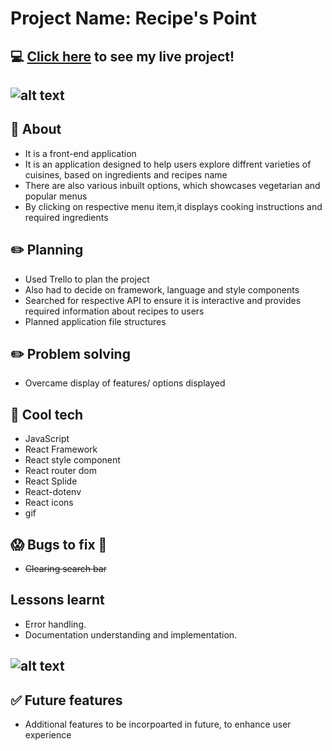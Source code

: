 #  Project Name: Recipe's Point

## :computer: [Click here](Recipes-point.surge.sh) to see my live project!
## ![alt text](https://imagesvc.meredithcorp.io/v3/mm/image?url=https%3A%2F%2Fimg1.cookinglight.timeinc.net%2Fsites%2Fdefault%2Ffiles%2Fstyles%2F4_3_horizontal_-_1200x900%2Fpublic%2Fimage%2F2016%2F09%2Fmain%2F1609w-getty-cozi-app.jpg%3Fitok%3DdS8cafID)
## :page_facing_up: About
- It is a front-end application
- It is an application designed to help users explore diffrent varieties of cuisines, based on ingredients and recipes name
- There are also various inbuilt options, which showcases vegetarian and popular menus
- By clicking on respective menu item,it displays cooking instructions and required ingredients

## :pencil2: Planning 
- Used Trello to plan the project
- Also had to decide on framework, language and style components
- Searched for respective API to ensure it is interactive and provides required information about recipes to users
- Planned application file structures

## :pencil2: Problem solving 
- Overcame display of features/ options displayed

## :rocket: Cool tech
- JavaScript
- React Framework
- React style component
- React router dom
- React Splide
- React-dotenv
- React icons
- gif

## :scream: Bugs to fix :poop:
- ~~Clearing search bar~~


##  Lessons learnt
-  Error handling.
-  Documentation understanding and implementation.
## ![alt text](https://www.researchgate.net/publication/328941724/figure/fig1/AS:692918771793927@1542216117395/A-traditional-project-management-cycle-Source-Flint-and-Meyer-zu-Natrup-2018.jpg)
## :white_check_mark: Future features
-  Additional features to be incorpoarted in future, to enhance user experience
